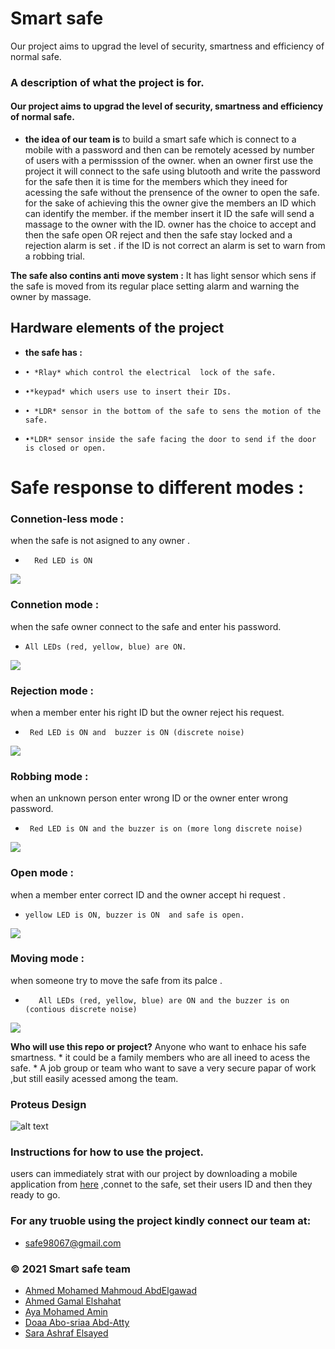 ﻿

# Smart safe 


Our project aims to upgrad the level of security, smartness and efficiency of normal safe.

### A description of what the project is for.


 #### Our project aims to upgrad the level of security, smartness and efficiency of normal safe.
 
* **the idea of our team is** to build a smart safe which is connect to a mobile with a password and then 
can be remotely acessed by number of users with a permisssion of the owner. 
when an owner first use the project it will connect to the safe using blutooth and write the password for the safe 
then it is time for the members which they ineed for acessing the safe without the prensence of the owner to open the safe.
for the sake of  achieving this the owner give the members an ID which can identify the member. 
if the member insert it ID the safe will send a massage to the owner with the ID. 
owner has the choice to accept and then the safe open 
OR reject and then the safe stay locked and a rejection alarm is set . 
if the ID is not correct an alarm is set to warn from a robbing trial.  

**The safe also contins anti move system :**
     It has light sensor which sens if the safe is moved from its regular place setting alarm and warning the owner by massage.
     
## Hardware elements of the project 
- **the safe has :**
-     • *Rlay* which control the electrical  lock of the safe. 
-     •*keypad* which users use to insert their IDs.
-     • *LDR* sensor in the bottom of the safe to sens the motion of the safe. 
-     •*LDR* sensor inside the safe facing the door to send if the door is closed or open.
         
 # Safe response to different modes :
 ### Connetion-less mode :
 when the safe is not asigned to any owner . 
 -       Red LED is ON
 ![](https://github.com/AhmedAbdElGawad209/Smart-safe-team-7-/blob/master/connection%20less%20mode.jpg)
         
  ### Connetion mode :
  when the safe owner connect to the safe and enter his password. 
  -     All LEDs (red, yellow, blue) are ON.
 ![](https://github.com/AhmedAbdElGawad209/Smart-safe-team-7-/blob/master/connection%20mode.jpg)
 ### Rejection mode  :
 when a member enter his right ID but the owner reject his request. 
  -      Red LED is ON and  buzzer is ON (discrete noise) 
 ![](https://github.com/AhmedAbdElGawad209/Smart-safe-team-7-/blob/master/rejection%20mode.jpg)
 ### Robbing mode  :
 when an unknown person enter wrong ID or the owner enter wrong password. 
  -      Red LED is ON and the buzzer is on (more long discrete noise) 
 ![](https://github.com/AhmedAbdElGawad209/Smart-safe-team-7-/blob/master/connection%20less%20mode.jpg)
 ### Open mode :
  when a member enter correct ID and the owner accept hi request . 
  -     yellow LED is ON, buzzer is ON  and safe is open. 
 ![](https://github.com/AhmedAbdElGawad209/Smart-safe-team-7-/blob/master/rightID%26%20allowance.jpg)
 ### Moving mode  :
 when someone try to move the safe from its palce  . 
 -        All LEDs (red, yellow, blue) are ON and the buzzer is on (contious discrete noise)
 ![](https://github.com/AhmedAbdElGawad209/Smart-safe-team-7-/blob/master/moving.jpg)
 
  
        
  
 **Who will use this repo or project?** 
        Anyone who want to enhace his safe smartness.
               * it could be a family members who are all ineed to acess the safe.
               * A job group or team who want to save a very secure papar of work 
                  ,but still easily acessed among the team.     

### Proteus Design 
![alt text](https://github.com/AhmedAbdElGawad209/Smart-safe-team-7-/blob/master/proteus%20Design.jpg
)

### Instructions for how to  use the project.

users can immediately strat with our project by downloading a mobile application from  [here](https://play.google.com/store/apps/details?id=project.bluetoothterminal&hl=ar&gl=US) 
,connet to the safe, set their users ID and then they ready to go.







### For any truoble using the project kindly connect our team at:
- safe98067@gmail.com


###  © 2021 Smart safe team 

- [ِAhmed Mohamed Mahmoud AbdElgawad](https://github.com/AhmedAbdElGawad209)
- [Ahmed Gamal Elshahat](https://github.com/ahmedgamala)
- [Aya Mohamed Amin](https://github.com/Aya292Muhammed)
- [Doaa Abo-sriaa Abd-Atty](https://github.com/doaaabusriaa)
- [Sara Ashraf Elsayed](https://github.com/sara-ashraf2022)

